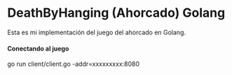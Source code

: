 # DeathByHanging (Ahorcado) Golang

Esta es mi implementación del juego del ahorcado en Golang.



#### Conectando al juego

go run client/client.go -addr=xxxxxxxxx:8080




